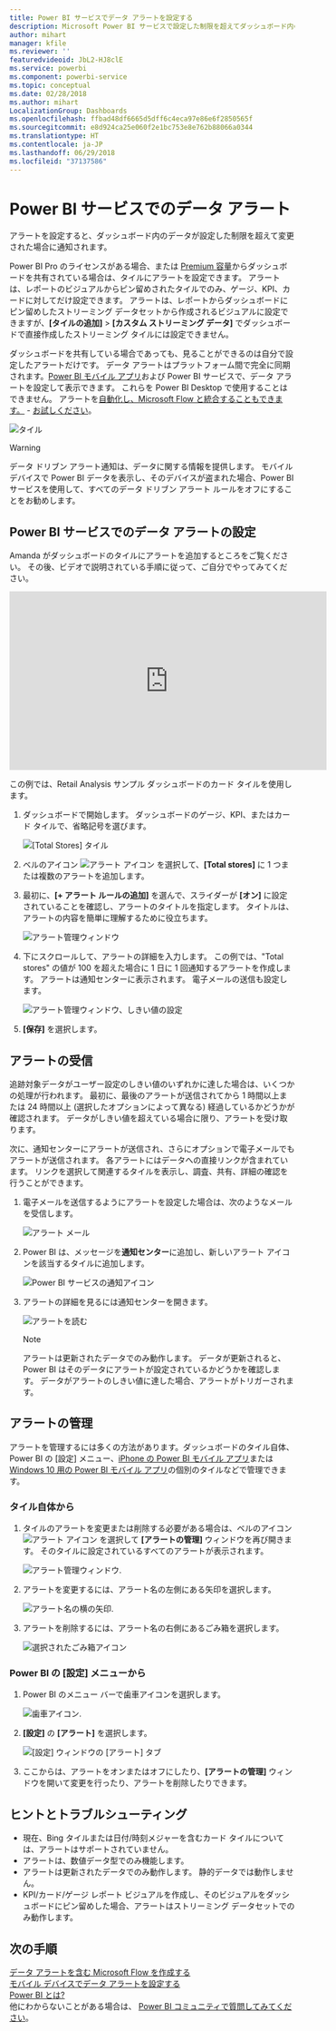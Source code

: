 ```yaml
---
title: Power BI サービスでデータ アラートを設定する
description: Microsoft Power BI サービスで設定した制限を超えてダッシュボード内のデータが変更された場合に通知されるように、アラートを設定する方法について説明します。
author: mihart
manager: kfile
ms.reviewer: ''
featuredvideoid: JbL2-HJ8clE
ms.service: powerbi
ms.component: powerbi-service
ms.topic: conceptual
ms.date: 02/28/2018
ms.author: mihart
LocalizationGroup: Dashboards
ms.openlocfilehash: ffbad48df6665d5dff6c4eca97e86e6f2850565f
ms.sourcegitcommit: e8d924ca25e060f2e1bc753e8e762b88066a0344
ms.translationtype: HT
ms.contentlocale: ja-JP
ms.lasthandoff: 06/29/2018
ms.locfileid: "37137586"
---
```

# <a name="data-alerts-in-power-bi-service"></a>Power BI サービスでのデータ アラート
アラートを設定すると、ダッシュボード内のデータが設定した制限を超えて変更された場合に通知されます。 

Power BI Pro のライセンスがある場合、または [Premium 容量](service-premium.md)からダッシュボードを共有されている場合は、タイルにアラートを設定できます。 アラートは、レポートのビジュアルからピン留めされたタイルでのみ、ゲージ、KPI、カードに対してだけ設定できます。 アラートは、レポートからダッシュボードにピン留めしたストリーミング データセットから作成されるビジュアルに設定できますが、**[タイルの追加]** > **[カスタム ストリーミング データ]** でダッシュボードで直接作成したストリーミング タイルには設定できません。 

ダッシュボードを共有している場合であっても、見ることができるのは自分で設定したアラートだけです。 データ アラートはプラットフォーム間で完全に同期されます。[Power BI モバイル アプリ](mobile-set-data-alerts-in-the-mobile-apps.md)および Power BI サービスで、データ アラートを設定して表示できます。 これらを Power BI Desktop で使用することはできません。 アラートを[自動化し、Microsoft Flow と統合することもできます。](https://flow.microsoft.com) - [お試しください](service-flow-integration.md)。

![タイル](media/service-set-data-alerts/powerbi-alert-types-new.png)

> [!WARNING]
> データ ドリブン アラート通知は、データに関する情報を提供します。 モバイル デバイスで Power BI データを表示し、そのデバイスが盗まれた場合、Power BI サービスを使用して、すべてのデータ ドリブン アラート ルールをオフにすることをお勧めします。
> 
> 

## <a name="set-data-alerts-in-power-bi-service"></a>Power BI サービスでのデータ アラートの設定
Amanda がダッシュボードのタイルにアラートを追加するところをご覧ください。 その後、ビデオで説明されている手順に従って、ご自分でやってみてください。

<iframe width="560" height="315" src="https://www.youtube.com/embed/JbL2-HJ8clE" frameborder="0" allowfullscreen></iframe>

この例では、Retail Analysis サンプル ダッシュボードのカード タイルを使用します。

1. ダッシュボードで開始します。 ダッシュボードのゲージ、KPI、またはカード タイルで、省略記号を選びます。
   
   ![[Total Stores] タイル](media/service-set-data-alerts/powerbi-card.png)
2. ベルのアイコン ![アラート アイコン](media/service-set-data-alerts/power-bi-bell-icon.png) を選択して、**[Total stores]** に 1 つまたは複数のアラートを追加します。
   
1. 最初に、**[+ アラート ルールの追加]** を選んで、スライダーが **[オン]** に設定されていることを確認し、アラートのタイトルを指定します。 タイトルは、アラートの内容を簡単に理解するために役立ちます。
   
   ![アラート管理ウィンドウ](media/service-set-data-alerts/powerbi-alert-title.png)
4. 下にスクロールして、アラートの詳細を入力します。  この例では、"Total stores" の値が 100 を超えた場合に 1 日に 1 回通知するアラートを作成します。 アラートは通知センターに表示されます。 電子メールの送信も設定します。
   
   ![アラート管理ウィンドウ、しきい値の設定](media/service-set-data-alerts/power-bi-set-alert-details.png)
5. **[保存]** を選択します。

## <a name="receiving-alerts"></a>アラートの受信
追跡対象データがユーザー設定のしきい値のいずれかに達した場合は、いくつかの処理が行われます。 最初に、最後のアラートが送信されてから 1 時間以上または 24 時間以上 (選択したオプションによって異なる) 経過しているかどうかが確認されます。 データがしきい値を超えている場合に限り、アラートを受け取ります。

次に、通知センターにアラートが送信され、さらにオプションで電子メールでもアラートが送信されます。 各アラートにはデータへの直接リンクが含まれています。 リンクを選択して関連するタイルを表示し、調査、共有、詳細の確認を行うことができます。  

1. 電子メールを送信するようにアラートを設定した場合は、次のようなメールを受信します。
   
   ![アラート メール](media/service-set-data-alerts/powerbi-alerts-email.png)
2. Power BI は、メッセージを**通知センター**に追加し、新しいアラート アイコンを該当するタイルに追加します。
   
   ![Power BI サービスの通知アイコン](media/service-set-data-alerts/powerbi-alert-notifications.png)
3. アラートの詳細を見るには通知センターを開きます。
   
    ![アラートを読む](media/service-set-data-alerts/powerbi-alert-notfication.png)
   
   > [!NOTE]
   > アラートは更新されたデータでのみ動作します。 データが更新されると、Power BI はそのデータにアラートが設定されているかどうかを確認します。 データがアラートのしきい値に達した場合、アラートがトリガーされます。
   > 
   > 

## <a name="managing-alerts"></a>アラートの管理
アラートを管理するには多くの方法があります。ダッシュボードのタイル自体、Power BI の [設定] メニュー、[iPhone の Power BI モバイル アプリ](mobile-set-data-alerts-in-the-mobile-apps.md)または[Windows 10 用の Power BI モバイル アプリ](mobile-set-data-alerts-in-the-mobile-apps.md)の個別のタイルなどで管理できます。

### <a name="from-the-tile-itself"></a>タイル自体から
1. タイルのアラートを変更または削除する必要がある場合は、ベルのアイコン ![アラート アイコン](media/service-set-data-alerts/power-bi-bell-icon.png) を選択して **[アラートの管理]** ウィンドウを再び開きます。 そのタイルに設定されているすべてのアラートが表示されます。
   
    ![アラート管理ウィンドウ](media/service-set-data-alerts/powerbi-see-alerts.png).
2. アラートを変更するには、アラート名の左側にある矢印を選択します。
   
    ![アラート名の横の矢印](media/service-set-data-alerts/powerbi-see-alerts-arrow.png).
3. アラートを削除するには、アラート名の右側にあるごみ箱を選択します。
   
      ![選択されたごみ箱アイコン](media/service-set-data-alerts/powerbi-see-alerts-delete.png)

### <a name="from-the-power-bi-settings-menu"></a>Power BI の [設定] メニューから
1. Power BI のメニュー バーで歯車アイコンを選択します。
   
    ![歯車アイコン](media/service-set-data-alerts/powerbi-gear-icon.png).
2. **[設定]** の **[アラート]** を選択します。
   
    ![[設定] ウィンドウの [アラート] タブ](media/service-set-data-alerts/powerbi-alert-settings.png)
3. ここからは、アラートをオンまたはオフにしたり、**[アラートの管理]** ウィンドウを開いて変更を行ったり、アラートを削除したりできます。

## <a name="tips-and-troubleshooting"></a>ヒントとトラブルシューティング
* 現在、Bing タイルまたは日付/時刻メジャーを含むカード タイルについては、アラートはサポートされていません。
* アラートは、数値データ型でのみ機能します。
* アラートは更新されたデータでのみ動作します。 静的データでは動作しません。
* KPI/カード/ゲージ レポート ビジュアルを作成し、そのビジュアルをダッシュボードにピン留めした場合、アラートはストリーミング データセットでのみ動作します。

## <a name="next-steps"></a>次の手順
[データ アラートを含む Microsoft Flow を作成する](service-flow-integration.md)    
[モバイル デバイスでデータ アラートを設定する](mobile-set-data-alerts-in-the-mobile-apps.md)    
[Power BI とは?](power-bi-overview.md)    
他にわからないことがある場合は、 [Power BI コミュニティで質問してみてください](http://community.powerbi.com/)。

